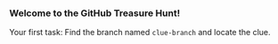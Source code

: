 ### Welcome to the GitHub Treasure Hunt!  
Your first task: Find the branch named `clue-branch` and locate the clue.
